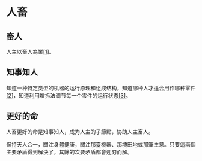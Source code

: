 # 人畜

## 畜人

人主以畜人為業[[1]](./appendices/道德经.md)。

## 知事知人

知道一种特定类型的机器的运行原理和组成结构，知道哪种人才适合用作哪种零件[[2]](./appendices/大體篇.md)，知道利用增拆法调节每一个零件的运行状态[[3]](./appendices/增拆法.md)。

## 更好的命

人畜更好的命是知事知人，成为人主的子節點，协助人主畜人。

保持天人合一，關注身體健康，關注那臺機器、那塊田地或那筆生意。只要這兩個主要矛盾得到解決了，其餘的次要矛盾都會迎刃而解。
